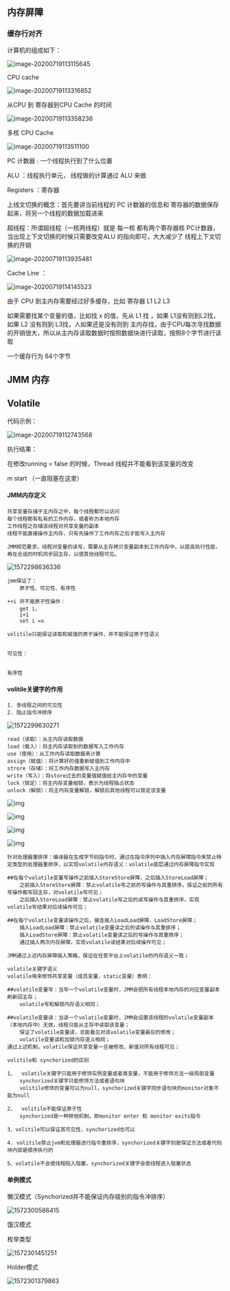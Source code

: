 ## 内存屏障

### 缓存行对齐

计算机的组成如下：

![image-20200719113115645](assets/image-20200719113115645.png)





CPU cache

![image-20200719113316852](assets/image-20200719113316852.png)



从CPU 到 寄存器到CPU Cache 的时间

![image-20200719113358236](assets/image-20200719113358236.png)



多核 CPU Cache

![image-20200719113511100](assets/image-20200719113511100.png)

PC 计数器 : 一个线程执行到了什么位置

ALU ：线程执行单元， 线程做的计算通过 ALU 来做

Registers ：寄存器

上线文切换的概念：首先要讲当前线程的 PC 计数器的信息和 寄存器的数据保存起来，将另一个线程的数据加载进来

超线程：所谓超线程（一核两线程）就是 每一核 都有两个寄存器核 PC计数器，当出现上下文切换的时候只需要改变ALU 的指向即可，大大减少了 线程上下文切换的开销

![image-20200719113935481](assets/image-20200719113935481.png)



Cache Line ：

![image-20200719114145523](assets/image-20200719114145523.png)



由于 CPU 到主内存需要经过好多缓存，比如 寄存器 L1 L2 L3 

如果需要找某个变量的值，比如找 x 的值，先从 L1 找 ，如果 L1没有则到L2找，如果 L2 没有则到 L3找，人如果还是没有则到 主内存找，由于CPU每次寻找数据的开销很大，所以从主内存读取数据时按照数据块进行读取，按照8个字节进行读取

一个缓存行为 64个字节



## JMM 内存



## Volatile

代码示例：

![image-20200719112743568](assets/image-20200719112743568.png)

执行结果：

在修改running = false 的时候，Thread 线程并不能看到该变量的改变

m start （一直阻塞在这里）





#### JMM内存定义

```
共享变量存储于主内存之中，每个线程都可以访问
每个线程都有私有的工作内存，或者称为本地内存
工作线程之存储该线程对共享变量的副本
线程不能直接操作主内存，只有先操作了工作内存之后才能写入主内存

JMM规范要求，线程对变量的读写，需要从主存拷贝变量副本到工作内存中，以提高执行性能，再在合适的时机同步回主存，以使其他线程可见。
```

![1572298636336](assets\1572298636336.png)

```
jmm保证了：
	原子性、可见性、有序性

++i 并不是原子性操作：
	get i，
	i+1
	set i =x

volitile只能保证读取和赋值的原子操作，并不能保证原子性语义


可见性：


有序性

```



#### volitile关键字的作用

```
1. 多线程之间的可见性
2. 阻止指令冲排序
```

![1572299630271](assets\1572299630271.png)

```
read（读取）：从主内存读取数据
load（载入）：将主内存读取到的数据写入工作内存
use（使用）：从工作内存读取数据来计算
assign（赋值）：将计算好的值重新赋值到工作内存中
strore（存储）：将工作内存数据写入主内存
write（写入）：将store过去的变量值赋值给主内存中的变量
lock（锁定）：将主内存变量枷锁，表示为线程独占状态
unlock（解锁）：将主内存变量解锁，解锁后其他线程可以锁定该变量
```



 

![img](assets/wps9096.tmp.jpg) 

 

![img](assets/wps90E5.tmp.jpg) 

 

![img](assets/wps90E6.tmp.jpg) 

 

 

![img](assets/wps90E7.tmp.jpg) 

 

```
针对处理器重排序：编译器在生成字节码指令时，通过在指令序列中插入内存屏障指令来禁止特定类型的处理器重排序，以实现volatile内存语义：volatile底层通过内存屏障指令实现

##在每个volatile变量写操作之前插入StoreStore屏障，之后插入StoreLoad屏障；
	之前插入StoreStore屏障：禁止volatile写之前的写操作与其重排序，保证之前的所有写操作都写回主存，对volatile写可见；
	之后插入StoreLoad屏障：禁止volatile写之后的读写操作与其重排序，实现volatile写结果对后续操作可见；

##在每个volatile变量读操作之后，接连插入LoadLoad屏障，LoadStore屏障；
	插入LoadLoad屏障：禁止volatile变量读之后的读操作与其重排序；
	插入LoadStore屏障：禁止volatile变量读之后的写操作与其重排序；
	通过插入两次内存屏障，实现volatile读结果对后续操作可见；
	
JMM通过上述内存屏障插入策略，保证在任意平台上volatile的内存语义一致；

volatile关键字语义
volatile用来修饰共享变量（成员变量，static变量）表明：
		
##volatile变量写：当写一个volatile变量时，JMM会把所有线程本地内存的对应变量副本刷新回主存；
	volatile写和解锁内存语义相同；

##volatile变量读：当读一个volatile变量时，JMM会设置该线程的volatile变量副本（本地内存中）无效，线程只能从主存中读取该变量；
	保证了volatile变量读，总能看见对该volatile变量最后的修改；
	volatile变量读和加锁内存语义相同；
通过上述机制，volatile保证共享变量一旦被修改，新值对所有线程可见；
```

 





```
volitile和 synchorized的区别

1、	volatile关键字只能用于修饰实例变量或者类变量，不能用于修饰方法一级局部变量
	synchorized关键字只能修饰方法或者语句块
	volitile修饰的变量可以为null，synchorized关键字同步语句块的monitor对象不能为null

2、	volitile不能保证原子性
	synchorized是一种排他机制，即monitor enter 和 monitor exits指令

3、volitile可以保证其可见性，synchorized也可以

4. volitile禁止jvm和处理器进行指令重排序，synchorized关键字则是保证方法或者代码块内部是顺序执行的

5、volatile不会使线程陷入阻塞，synchorized关键字会使线程进入阻塞状态
```



#### 单例模式

懒汉模式（Synchorized并不能保证内存级别的指令冲排序）

![1572300586415](assets\1572300586415.png)

饿汉模式



枚举类型

![1572301451251](assets\1572301451251.png)



Holder模式

![1572301379863](assets\1572301379863.png)


